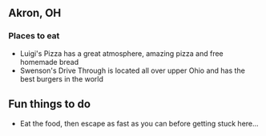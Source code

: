 ## Akron, OH

### Places to eat

- Luigi's Pizza has a great atmosphere, amazing pizza and free homemade bread
- Swenson's Drive Through is located all over upper Ohio and has the best burgers in the world

## Fun things to do

- Eat the food, then escape as fast as you can before getting stuck here...